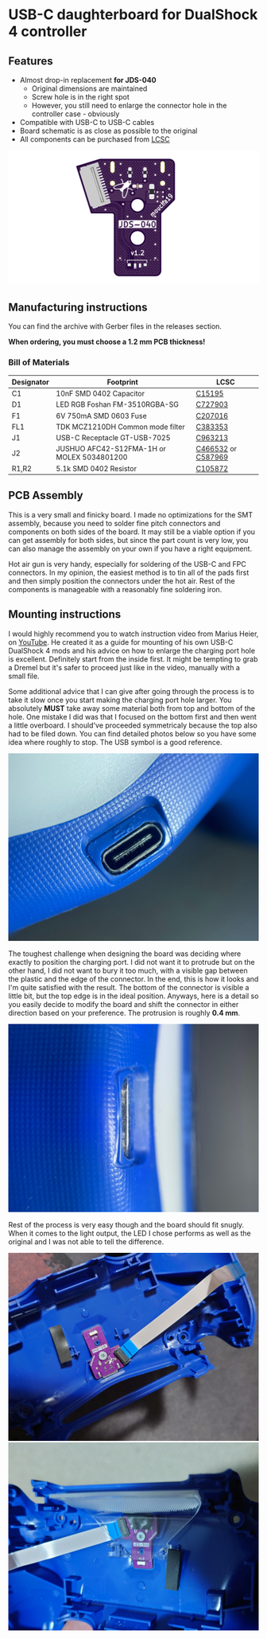 # USB-C daughterboard for DualShock 4 controller

## Features 

* Almost drop-in replacement **for JDS-040**
    + Original dimensions are maintained
    + Screw hole is in the right spot
    + However, you still need to enlarge the connector hole in the controller case - obviously
* Compatible with USB-C to USB-C cables
* Board schematic is as close as possible to the original
* All components can be purchased from [LCSC](https://www.lcsc.com/)

![JDS-040 render](img/jds-040.png)

## Manufacturing instructions

You can find the archive with Gerber files in the releases section. 

**When ordering, you must choose a 1.2 mm PCB thickness!**

### Bill of Materials

| Designator | Footprint                                                 | LCSC    |
|------------|-----------------------------------------------------------|---------|
| C1         | 10nF  SMD 0402 Capacitor | [C15195](https://www.lcsc.com/product-detail/C15195.html)  |
| D1         | LED RGB Foshan FM-3510RGBA-SG           | [C727903](https://www.lcsc.com/product-detail/C727903.html) |
| F1         | 6V 750mA SMD 0603 Fuse       | [C207016](https://www.lcsc.com/product-detail/C207016.html) |
| FL1        | TDK MCZ1210DH Common mode filter              | [C383353](https://www.lcsc.com/product-detail/C383353.html) |
| J1         | USB-C Receptacle GT-USB-7025             | [C963213](https://www.lcsc.com/product-detail/C963213.html) |
| J2         | JUSHUO AFC42-S12FMA-1H or MOLEX 5034801200 | [C466532](https://www.lcsc.com/product-detail/C466532.html) or [C587969](https://www.lcsc.com/product-detail/C587969.html) |
| R1,R2      | 5.1k  SMD 0402 Resistor  | [C105872](https://www.lcsc.com/product-detail/C105872.html) |

## PCB Assembly

This is a very small and finicky board. I made no optimizations for the SMT assembly, because you need to solder fine pitch connectors and components on both sides of the board. It may still be a viable option if you can get assembly for both sides, but since the part count is very low, you can also manage the assembly on your own if you have a right equipment. 

Hot air gun is very handy, especially for soldering of the USB-C and FPC connectors. In my opinion, the easiest method is to tin all of the pads first and then simply position the connectors under the hot air. Rest of the components is manageable with a reasonably fine soldering iron.

## Mounting instructions

I would highly recommend you to watch instruction video from Marius Heier, on [YouTube](https://www.youtube.com/watch?v=nGKyBJVDXDQ). He created it as a guide for mounting of his own USB-C DualShock 4 mods and his advice on how to enlarge the charging port hole is excellent. Definitely start from the inside first. It might be tempting to grab a Dremel but it's safer to proceed just like in the video, manually with a small file. 

Some additional advice that I can give after going through the process is to take it slow once you start making the charging port hole larger. You absolutely **MUST** take away some material both from top and bottom of the hole. One mistake I did was that I focused on the bottom first and then went a little overboard. I should've proceeded symmetricaly because the top also had to be filed down. You can find detailed photos below so you have some idea where roughly to stop. The USB symbol is a good reference.

![Front detail on the hole](img/hole_detail_a.jpg)

The toughest challenge when designing the board was deciding where exactly to position the charging port. I did not want it to protrude but on the other hand, I did not want to bury it too much, with a visible gap between the plastic and the edge of the connector. In the end, this is how it looks and I'm quite satisfied with the result. The bottom of the connector is visible a little bit, but the top edge is in the ideal position. Anyways, here is a detail so you easily decide to modify the board and shift the connector in either direction based on your preference. The protrusion is roughly **0.4 mm**.

![Front detail on the hole](img/hole_detail_b.jpg)

Rest of the process is very easy though and the board should fit snugly. When it comes to the light output, the LED I chose performs as well as the original and I was not able to tell the difference.

![Fitted board without the light diffuser](img/fitted.JPG)
![Fitted board with the light diffuser](img/fitted_with_diffuser.JPG)
